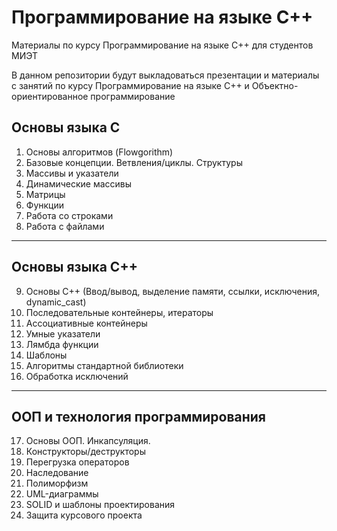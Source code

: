# Программирование на языке С++
Материалы по курсу Программирование на языке С++ для студентов МИЭТ

В данном репозитории будут выкладоваться презентации и материалы с занятий по курсу Программирование на языке С++ и Объектно-ориентированное программирование


## Основы языка С

1. Основы алгоритмов (Flowgorithm)  
2. Базовые концепции. Ветвления/циклы. Структуры  
3. Массивы и указатели  
4. Динамические массивы  
5. Матрицы  
6. Функции  
7. Работа со строками  
8. Работа с файлами  

---

## Основы языка С++

9. Основы С++ (Ввод/вывод, выделение памяти, ссылки, исключения, dynamic_cast)  
10. Последовательные контейнеры, итераторы  
11. Ассоциативные контейнеры  
12. Умные указатели  
13. Лямбда функции  
14. Шаблоны  
15. Алгоритмы стандартной библиотеки
16. Обработка исключений 

---

## ООП и технология программирования

17. Основы ООП. Инкапсуляция. 
18. Конструкторы/деструкторы  
19. Перегрузка операторов
20. Наследование  
21. Полиморфизм  
22. UML-диаграммы  
23. SOLID и шаблоны проектирования  
24. Защита курсового проекта

